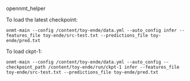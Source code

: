 opennmt_helper

To load the latest checkpoint:

    onmt-main --config /content/toy-ende/data.yml --auto_config infer --features_file toy-ende/src-test.txt --predictions_file toy-ende/pred.txt

To load ckpt-1:

    onmt-main --config /content/toy-ende/data.yml --auto_config --checkpoint_path /content/toy-ende/run/ckpt-1 infer --features_file toy-ende/src-test.txt --predictions_file toy-ende/pred.txt
